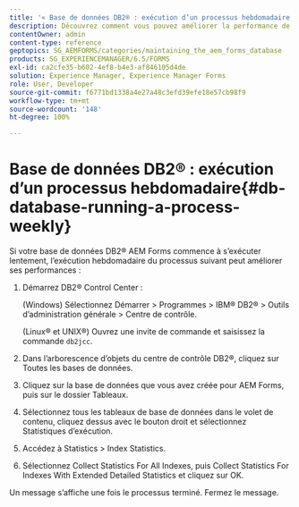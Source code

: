 ```yaml
---
title: '« Base de données DB2® : exécution d’un processus hebdomadaire »'
description: Découvrez comment vous pouvez améliorer la performance de votre base de données AEM Forms DB2®.
contentOwner: admin
content-type: reference
geptopics: SG_AEMFORMS/categories/maintaining_the_aem_forms_database
products: SG_EXPERIENCEMANAGER/6.5/FORMS
exl-id: ca2cfe35-b602-4ef8-b4e3-af846105d4de
solution: Experience Manager, Experience Manager Forms
role: User, Developer
source-git-commit: f6771bd1338a4e27a48c3efd39efe18e57cb98f9
workflow-type: tm+mt
source-wordcount: '148'
ht-degree: 100%

---
```


# Base de données DB2® : exécution d’un processus hebdomadaire{#db-database-running-a-process-weekly}

Si votre base de données DB2® AEM Forms commence à s’exécuter lentement, l’exécution hebdomadaire du processus suivant peut améliorer ses performances :

1. Démarrez DB2® Control Center :

   (Windows) Sélectionnez Démarrer > Programmes > IBM® DB2® > Outils d’administration générale > Centre de contrôle.

   (Linux® et UNIX®) Ouvrez une invite de commande et saisissez la commande `db2jcc`.

1. Dans l’arborescence d’objets du centre de contrôle DB2®, cliquez sur Toutes les bases de données.
1. Cliquez sur la base de données que vous avez créée pour AEM Forms, puis sur le dossier Tableaux.
1. Sélectionnez tous les tableaux de base de données dans le volet de contenu, cliquez dessus avec le bouton droit et sélectionnez Statistiques d’exécution.
1. Accédez à Statistics > Index Statistics.
1. Sélectionnez Collect Statistics For All Indexes, puis Collect Statistics For Indexes With Extended Detailed Statistics et cliquez sur OK.

Un message s’affiche une fois le processus terminé. Fermez le message.
